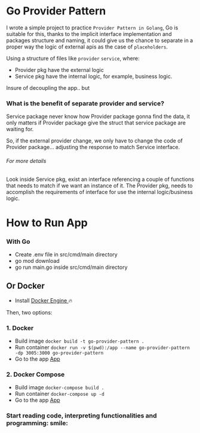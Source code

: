 # Go Provider Pattern

I wrote a simple project to practice `Provider Pattern in Golang`, Go is suitable for this, thanks to the implicit interface implementation and packages structure and naming, it could give us the chance to separate in a proper way the logic of external apis as the case of `placeholders`.

Using a structure of files like `provider` `service`, where:

-   Provider pkg have the external logic
-   Service pkg have the internal logic, for example, business logic.

Insure of decoupling the app.. but

### What is the benefit of separate provider and service?

Service package never know how Provider package gonna find the data, it only matters if Provider package give the struct that service package are waiting for.

So, if the external provider change, we only have to change the code of Provider package... adjusting the response to match Service interface.

###### For more details

Look inside Service pkg, exist an interface referencing a couple of functions that needs to match if we want an instance of it. The Provider pkg, needs to accomplish the requirements of interface for use the internal logic/business logic.

# How to Run App

### With Go

-   Create .env file in src/cmd/main directory
-   go mod download
-   go run main.go inside src/cmd/main directory

## Or Docker

-   Install [ Docker Engine ](https://docs.docker.com/engine/install/) :fire:

Then, two options:

### 1. Docker

-   Build image `docker build -t go-provider-pattern .`
-   Run container `docker run -v $(pwd):/app --name go-provider-pattern -dp 3005:3000 go-provider-pattern`
-   Go to the app [ App ](http://127.0.0.1:3005/json-placeholders)

### 2. Docker Compose

-   Build image `docker-compose build .`
-   Run container `docker-compose up -d`
-   Go to the app [ App ](http://127.0.0.1:3005/json-placeholders)

### Start reading code, interpreting functionalities and programming: smile:
